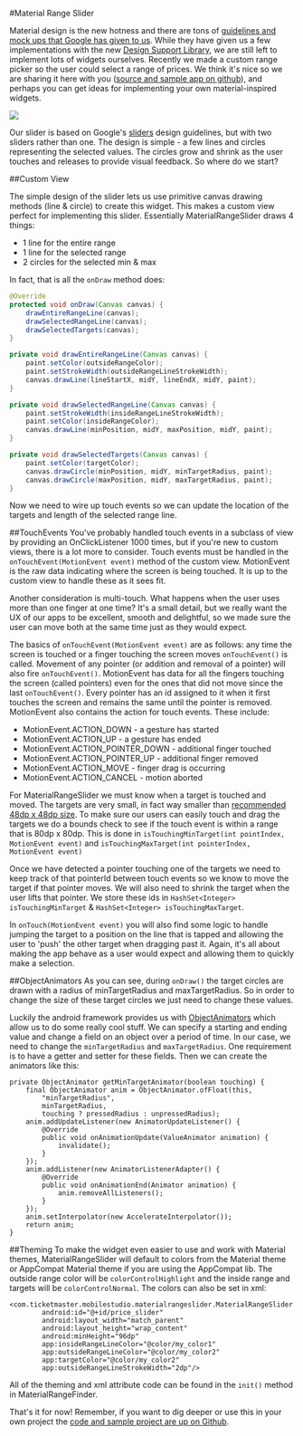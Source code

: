 #Material Range Slider

Material design is the new hotness and there are tons of [guidelines and mock ups that Google has given to us](https://www.google.com/design/spec/material-design/introduction.html).  While they have given us a few implementations with the new [Design Support Library](http://android-developers.blogspot.com/2015/05/android-design-support-library.html), we are still left to implement lots of widgets ourselves.  Recently we made a custom range picker so the user could select a range of prices.  We think it's nice so we are sharing it here with you ([source and sample app on github](https://github.com/twotoasters/MaterialRangeSlider)), and perhaps you can get ideas for implementing your own material-inspired widgets.

![](http://i.imgur.com/2hou4LT.gif)

Our slider is based on Google's [sliders](http://www.google.com/design/spec/components/sliders.html) design guidelines, but with two sliders rather than one.  The design is simple - a few lines and circles representing the selected values.  The circles grow and shrink as the user touches and releases to provide visual feedback.  So where do we start?


##Custom View

The simple design of the slider lets us use primitive canvas drawing methods (line & circle) to create this widget.  This makes a custom view perfect for implementing this slider.  Essentially MaterialRangeSlider draws   4 things:

  * 1 line for the entire range
  * 1 line for the selected range
  * 2 circles for the selected min & max
  
In fact, that is all the ```onDraw``` method does:

```java
@Override
protected void onDraw(Canvas canvas) {
    drawEntireRangeLine(canvas);
    drawSelectedRangeLine(canvas);
    drawSelectedTargets(canvas);
}

private void drawEntireRangeLine(Canvas canvas) {
    paint.setColor(outsideRangeColor);
    paint.setStrokeWidth(outsideRangeLineStrokeWidth);
    canvas.drawLine(lineStartX, midY, lineEndX, midY, paint);
}

private void drawSelectedRangeLine(Canvas canvas) {
    paint.setStrokeWidth(insideRangeLineStrokeWidth);
    paint.setColor(insideRangeColor);
    canvas.drawLine(minPosition, midY, maxPosition, midY, paint);
}

private void drawSelectedTargets(Canvas canvas) {
    paint.setColor(targetColor);
    canvas.drawCircle(minPosition, midY, minTargetRadius, paint);
    canvas.drawCircle(maxPosition, midY, maxTargetRadius, paint);
}
```
Now we need to wire up touch events so we can update the location of the targets and length of the selected range line.

##TouchEvents
You've probably handled touch events in a subclass of view by providing an OnClickListener 1000 times, but if you're new to custom views, there is a lot more to consider.  Touch events must be handled in the ```onTouchEvent(MotionEvent event)``` method of the custom view. MotionEvent is the raw data indicating where the screen is being touched.  It is up to the custom view to handle these as it sees fit. 

Another consideration is multi-touch.  What happens when the user uses more than one finger at one time?  It's a small detail, but we really want the UX of our apps to be excellent, smooth and delightful, so we made sure the user can move both at the same time just as they would expect.  

The basics of ```onTouchEvent(MotionEvent event)``` are as follows:  any time the screen is touched or a finger touching the screen moves ```onTouchEvent()``` is called.  Movement of any pointer (or addition and removal of a pointer) will also fire ```onTouchEvent()```.  MotionEvent has data for all the fingers touching the screen (called pointers) even for the ones that did not move since the last ```onTouchEvent()```.  Every pointer has an id assigned to it when it first touches the screen and remains the same until the pointer is removed.  MotionEvent also contains the action for touch events.  These include:

  * MotionEvent.ACTION_DOWN - a gesture has started
  * MotionEvent.ACTION_UP - a gesture has ended
  * MotionEvent.ACTION_POINTER_DOWN - additional finger touched
  * MotionEvent.ACTION_POINTER_UP - additional finger removed
  * MotionEvent.ACTION_MOVE - finger drag is occurring
  * MotionEvent.ACTION_CANCEL - motion aborted

For MaterialRangeSlider we must know when a target is touched and moved.  The targets are very small, in fact way smaller than [recommended 48dp x 48dp size](http://www.google.com/design/spec/layout/metrics-keylines.html#metrics-keylines-touch-target-size).  To make sure our users can easily touch and drag the targets we do a bounds check to see if the touch event is within a range that is 80dp x 80dp.  This is done in ```isTouchingMinTarget(int pointIndex, MotionEvent event)``` and ```isTouchingMaxTarget(int pointerIndex, MotionEvent event)```

Once we have detected a pointer touching one of the targets we need to keep track of that pointerId between touch events so we know to move the target if that pointer moves.  We will also need to shrink the target when the user lifts that pointer.  We store these ids in ```HashSet<Integer> isTouchingMinTarget``` & ```HashSet<Integer> isTouchingMaxTarget```.  

In ```onTouch(MotionEvent event)``` you will also find some logic to handle jumping the target to a position on the line that is tapped and allowing the user to 'push' the other target when dragging past it.  Again, it's all about making the app behave as a user would expect and allowing them to quickly make a selection.

##ObjectAnimators
As you can see, during ```onDraw()``` the target circles are drawn with a radius of minTargetRadius and maxTargetRadius.  So in order to change the size of these target circles we just need to change these values.

Luckily the android framework provides us with [ObjectAnimators](http://developer.android.com/reference/android/animation/ObjectAnimator.html) which allow us to do some really cool stuff.  We can specify a starting and ending value and change a field on an object over a period of time.  In our case, we need to change the ```minTargetRadius``` and ```maxTargetRadius```.  One requirement is to have a getter and setter for these fields.  Then we can create the animators like this:

```    
private ObjectAnimator getMinTargetAnimator(boolean touching) {  
    final ObjectAnimator anim = ObjectAnimator.ofFloat(this,
        "minTargetRadius",
        minTargetRadius,
        touching ? pressedRadius : unpressedRadius);
    anim.addUpdateListener(new AnimatorUpdateListener() {
        @Override
        public void onAnimationUpdate(ValueAnimator animation) {
            invalidate();
        }
    });
    anim.addListener(new AnimatorListenerAdapter() {
        @Override
        public void onAnimationEnd(Animator animation) {
            anim.removeAllListeners();
        }
    });
    anim.setInterpolator(new AccelerateInterpolator());
    return anim;
}

```

##Theming
To make the widget even easier to use and work with Material themes, MaterialRangeSlider will default to colors from the Material theme or AppCompat Material theme if you are using the AppCompat lib.  The outside range color will be ```colorControlHighlight``` and the inside range and targets will be ```colorControlNormal```.  The colors can also be set in xml:

``` 
<com.ticketmaster.mobilestudio.materialrangeslider.MaterialRangeSlider 
        android:id="@+id/price_slider"
        android:layout_width="match_parent"
        android:layout_height="wrap_content"
        android:minHeight="96dp"
        app:insideRangeLineColor="@color/my_color1"
        app:outsideRangeLineColor="@color/my_color2"
        app:targetColor="@color/my_color2"
        app:outsideRangeLineStrokeWidth="2dp"/>
```

All of the theming and xml attribute code can be found in the ```init()``` method in MaterialRangeFinder.  

That's it for now!  Remember, if you want to dig deeper or use this in your own project the [code and sample project are up on Github](https://github.com/twotoasters/MaterialRangeSlider).
